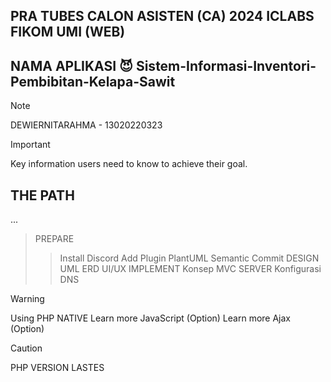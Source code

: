 ## PRA TUBES CALON ASISTEN (CA) 2024 ICLABS FIKOM UMI (WEB)

## NAMA APLIKASI :smiling_imp: Sistem-Informasi-Inventori-Pembibitan-Kelapa-Sawit
> [!NOTE]
> DEWIERNITARAHMA - 13020220323


> [!IMPORTANT]
> Key information users need to know to achieve their goal.

## THE PATH
...
> PREPARE
>> Install Discord
>> Add Plugin PlantUML
>> Semantic Commit
> DESIGN
>> UML
>> ERD
>> UI/UX
> IMPLEMENT
>> Konsep MVC
> SERVER
>> Konfigurasi 
>> DNS

> [!WARNING]
> Using PHP NATIVE
> Learn more JavaScript (Option)
> Learn more Ajax (Option)



> [!CAUTION]
> PHP VERSION LASTES


